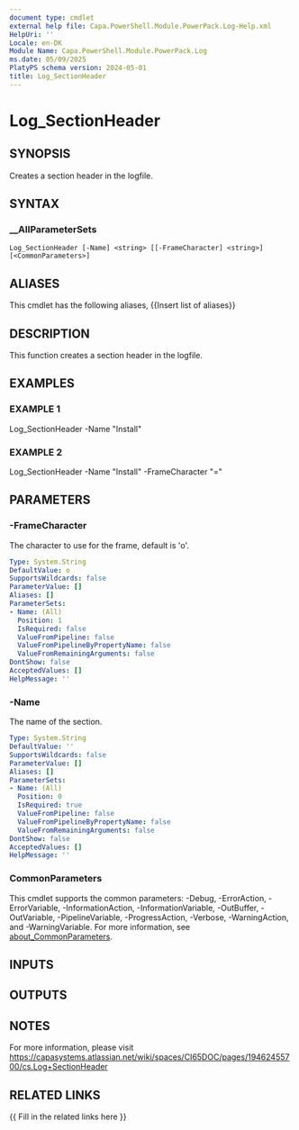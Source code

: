 ```yaml
---
document type: cmdlet
external help file: Capa.PowerShell.Module.PowerPack.Log-Help.xml
HelpUri: ''
Locale: en-DK
Module Name: Capa.PowerShell.Module.PowerPack.Log
ms.date: 05/09/2025
PlatyPS schema version: 2024-05-01
title: Log_SectionHeader
---
```


# Log_SectionHeader

## SYNOPSIS

Creates a section header in the logfile.

## SYNTAX

### __AllParameterSets

```
Log_SectionHeader [-Name] <string> [[-FrameCharacter] <string>] [<CommonParameters>]
```

## ALIASES

This cmdlet has the following aliases,
  {{Insert list of aliases}}

## DESCRIPTION

This function creates a section header in the logfile.

## EXAMPLES

### EXAMPLE 1

Log_SectionHeader -Name "Install"

### EXAMPLE 2

Log_SectionHeader -Name "Install" -FrameCharacter "="

## PARAMETERS

### -FrameCharacter

The character to use for the frame, default is 'o'.

```yaml
Type: System.String
DefaultValue: o
SupportsWildcards: false
ParameterValue: []
Aliases: []
ParameterSets:
- Name: (All)
  Position: 1
  IsRequired: false
  ValueFromPipeline: false
  ValueFromPipelineByPropertyName: false
  ValueFromRemainingArguments: false
DontShow: false
AcceptedValues: []
HelpMessage: ''
```

### -Name

The name of the section.

```yaml
Type: System.String
DefaultValue: ''
SupportsWildcards: false
ParameterValue: []
Aliases: []
ParameterSets:
- Name: (All)
  Position: 0
  IsRequired: true
  ValueFromPipeline: false
  ValueFromPipelineByPropertyName: false
  ValueFromRemainingArguments: false
DontShow: false
AcceptedValues: []
HelpMessage: ''
```

### CommonParameters

This cmdlet supports the common parameters: -Debug, -ErrorAction, -ErrorVariable,
-InformationAction, -InformationVariable, -OutBuffer, -OutVariable, -PipelineVariable,
-ProgressAction, -Verbose, -WarningAction, and -WarningVariable. For more information, see
[about_CommonParameters](https://go.microsoft.com/fwlink/?LinkID=113216).

## INPUTS

## OUTPUTS

## NOTES

For more information, please visit https://capasystems.atlassian.net/wiki/spaces/CI65DOC/pages/19462455700/cs.Log+SectionHeader


## RELATED LINKS

{{ Fill in the related links here }}

